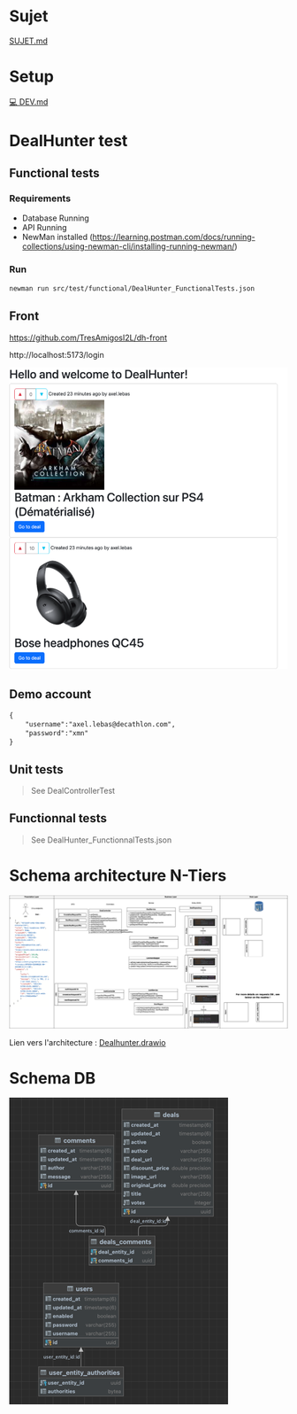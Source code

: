 # Sujet

[SUJET.md](./SUJET.md)

# Setup

[💻 DEV.md](./DEV.md)

# DealHunter test

## Functional tests

### Requirements

- Database Running
- API Running
- NewMan installed (https://learning.postman.com/docs/running-collections/using-newman-cli/installing-running-newman/)

### Run

```bash
newman run src/test/functional/DealHunter_FunctionalTests.json
```

## Front 

https://github.com/TresAmigosI2L/dh-front

http://localhost:5173/login

![img.png](docs/front_screen.png)

## Demo account
```
{
    "username":"axel.lebas@decathlon.com",
    "password":"xmn"
}
```
## Unit tests

> See DealControllerTest

## Functionnal tests

> See DealHunter_FunctionnalTests.json

# Schema architecture N-Tiers

![alt text](docs/schema_archi_n_tiers.png)

Lien vers l'architecture : [Dealhunter.drawio](https://app.diagrams.net/#G1JV7frwOrxJv80vo7KtEiK9-571BISpfK)

# Schema DB
![img.png](docs/diagram_db.png)